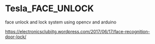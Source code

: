 # Tesla_FACE_UNLOCK
face unlock and lock system using opencv and arduino



https://electronicsclubiitg.wordpress.com/2017/06/17/face-recognition-door-lock/
